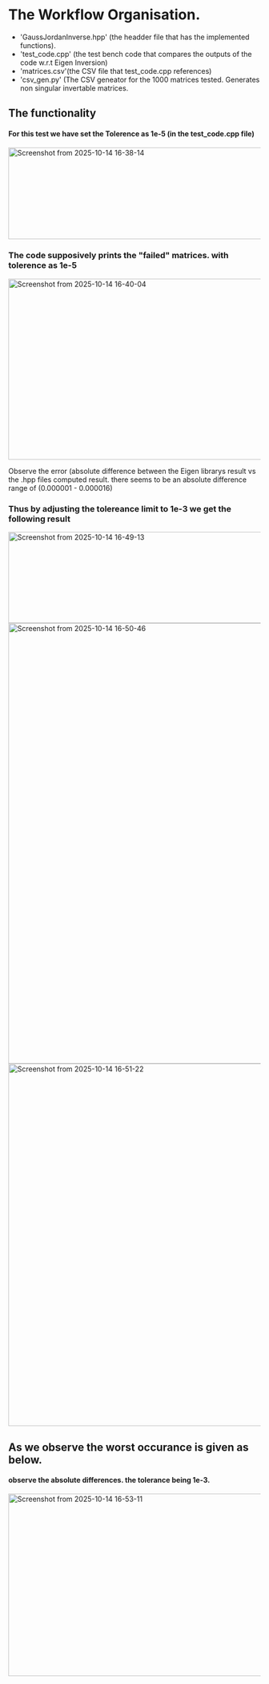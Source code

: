 # The Workflow Organisation.

 - 'GaussJordanInverse.hpp' (the headder file that has the implemented functions).
 - 'test_code.cpp' (the test bench code that compares the outputs of the code w.r.t Eigen Inversion) 
 - 'matrices.csv'(the CSV file that test_code.cpp references)
 - 'csv_gen.py' (The CSV geneator for the 1000 matrices tested. Generates non singular invertable matrices.

## The functionality

#### For this test we have set the Tolerence as 1e-5 (in the test_code.cpp file)

 <img width="640" height="183" alt="Screenshot from 2025-10-14 16-38-14" src="https://github.com/user-attachments/assets/3d41e0ac-8454-4b44-a2fd-496afe537f91" />

### The code supposively prints the "failed" matrices. with tolerence as 1e-5

<img width="635" height="361" alt="Screenshot from 2025-10-14 16-40-04" src="https://github.com/user-attachments/assets/982db8db-6170-4207-aff2-31a1531954b8" />

Observe the error (absolute difference between the Eigen librarys result vs the .hpp files computed result. there seems to be an absolute difference range of  (0.000001 - 0.000016)


### Thus by adjusting the tolereance limit to 1e-3 we get the following result

<img width="636" height="182" alt="Screenshot from 2025-10-14 16-49-13" src="https://github.com/user-attachments/assets/9a12671c-55ef-4432-9f4e-fe176b5d368a" />


<img width="636" height="879" alt="Screenshot from 2025-10-14 16-50-46" src="https://github.com/user-attachments/assets/f09a5abf-b9b6-4604-9b41-d0cae312c2a4" />


<img width="637" height="723" alt="Screenshot from 2025-10-14 16-51-22" src="https://github.com/user-attachments/assets/99ff014c-5131-4ae5-a505-22e60fc8a775" />

## As we observe the worst occurance is given as below.
#### observe the absolute differences. the tolerance being 1e-3.

<img width="637" height="364" alt="Screenshot from 2025-10-14 16-53-11" src="https://github.com/user-attachments/assets/9cd88fe5-7252-4c0b-8407-30c20687f344" />
